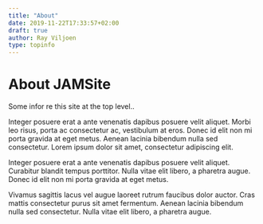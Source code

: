 ```yaml
---
title: "About"
date: 2019-11-22T17:33:57+02:00
draft: true
author: Ray Viljoen
type: topinfo
---
```


# About JAMSite

Some infor re this site at the top level..

Integer posuere erat a ante venenatis dapibus posuere velit aliquet. Morbi leo risus, porta ac consectetur ac, vestibulum at eros. Donec id elit non mi porta gravida at eget metus. Aenean lacinia bibendum nulla sed consectetur. Lorem ipsum dolor sit amet, consectetur adipiscing elit.

Integer posuere erat a ante venenatis dapibus posuere velit aliquet. Curabitur blandit tempus porttitor. Nulla vitae elit libero, a pharetra augue. Donec id elit non mi porta gravida at eget metus.

Vivamus sagittis lacus vel augue laoreet rutrum faucibus dolor auctor. Cras mattis consectetur purus sit amet fermentum. Aenean lacinia bibendum nulla sed consectetur. Nulla vitae elit libero, a pharetra augue.
